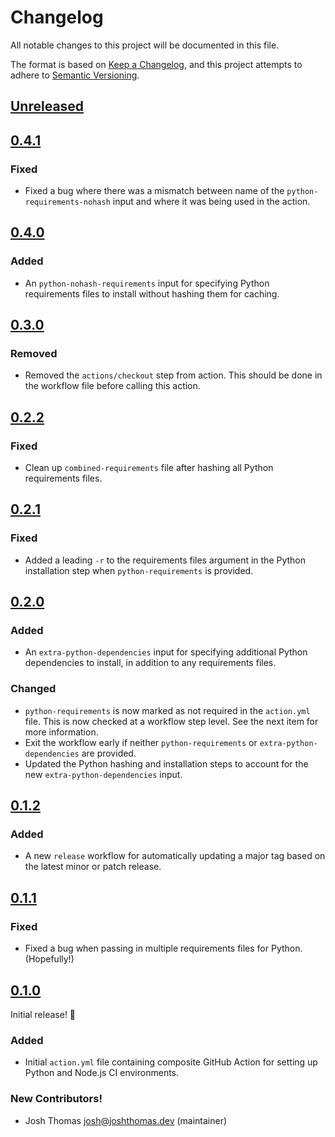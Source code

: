 # Changelog

All notable changes to this project will be documented in this file.

The format is based on [Keep a Changelog](https://keepachangelog.com/en/1.0.0/),
and this project attempts to adhere to [Semantic Versioning](https://semver.org/spec/v2.0.0.html).

<!--
## [${version}]
### Added - for new features
### Changed - for changes in existing functionality
### Deprecated - for soon-to-be removed features
### Removed - for now removed features
### Fixed - for any bug fixes
### Security - in case of vulnerabilities
[${version}]: https://github.com/westerveltco/setup-ci-action/releases/tag/v${version}
-->

## [Unreleased]

## [0.4.1]

### Fixed

- Fixed a bug where there was a mismatch between name of the `python-requirements-nohash` input and where it was being used in the action.

## [0.4.0]

### Added

- An `python-nohash-requirements` input for specifying Python requirements files to install without hashing them for caching.

## [0.3.0]

### Removed

- Removed the `actions/checkout` step from action. This should be done in the workflow file before calling this action.

## [0.2.2]

### Fixed

- Clean up `combined-requirements` file after hashing all Python requirements files.

## [0.2.1]

### Fixed

- Added a leading `-r` to the requirements files argument in the Python installation step when `python-requirements` is provided.

## [0.2.0]

### Added

- An `extra-python-dependencies` input for specifying additional Python dependencies to install, in addition to any requirements files.

### Changed

- `python-requirements` is now marked as not required in the `action.yml` file. This is now checked at a workflow step level. See the next item for more information.
- Exit the workflow early if neither `python-requirements` or `extra-python-dependencies` are provided.
- Updated the Python hashing and installation steps to account for the new `extra-python-dependencies` input.

## [0.1.2]

### Added

- A new `release` workflow for automatically updating a major tag based on the latest minor or patch release.

## [0.1.1]

### Fixed

- Fixed a bug when passing in multiple requirements files for Python. (Hopefully!)

## [0.1.0]

Initial release! 🎉
### Added

- Initial `action.yml` file containing composite GitHub Action for setting up Python and Node.js CI environments.

### New Contributors!

- Josh Thomas <josh@joshthomas.dev> (maintainer)

[unreleased]: https://github.com/westerveltco/setup-ci-action/compare/v0.4.1...HEAD
[0.1.0]: https:L//github.com/westerveltco/setup-ci-action/releases/tag/v0.1.0
[0.1.1]: https:L//github.com/westerveltco/setup-ci-action/releases/tag/v0.1.1
[0.1.2]: https:L//github.com/westerveltco/setup-ci-action/releases/tag/v0.1.2
[0.2.0]: https://github.com/westerveltco/setup-ci-action/releases/tag/v0.2.0
[0.2.1]: https://github.com/westerveltco/setup-ci-action/releases/tag/v0.2.1
[0.2.2]: https://github.com/westerveltco/setup-ci-action/releases/tag/v0.2.2
[0.3.0]: https://github.com/westerveltco/setup-ci-action/releases/tag/v0.3.0
[0.4.0]: https://github.com/westerveltco/setup-ci-action/releases/tag/v0.4.0
[0.4.1]: https://github.com/westerveltco/setup-ci-action/releases/tag/v0.4.1
